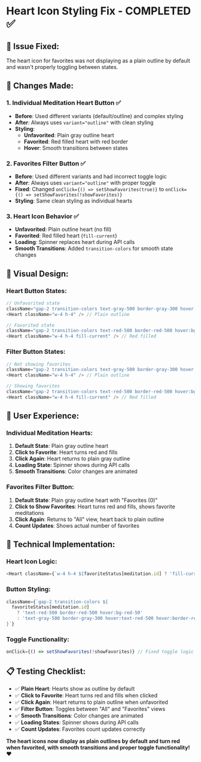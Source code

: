 # Heart Icon Styling Fix - COMPLETED ✅

## 🎯 **Issue Fixed:**
The heart icon for favorites was not displaying as a plain outline by default and wasn't properly toggling between states.

## 🔧 **Changes Made:**

### **1. Individual Meditation Heart Button** ✅
- **Before**: Used different variants (default/outline) and complex styling
- **After**: Always uses `variant="outline"` with clean styling
- **Styling**:
  - **Unfavorited**: Plain gray outline heart
  - **Favorited**: Red filled heart with red border
  - **Hover**: Smooth transitions between states

### **2. Favorites Filter Button** ✅
- **Before**: Used different variants and had incorrect toggle logic
- **After**: Always uses `variant="outline"` with proper toggle
- **Fixed**: Changed `onClick={() => setShowFavorites(true)}` to `onClick={() => setShowFavorites(!showFavorites)}`
- **Styling**: Same clean styling as individual hearts

### **3. Heart Icon Behavior** ✅
- **Unfavorited**: Plain outline heart (no fill)
- **Favorited**: Red filled heart (`fill-current`)
- **Loading**: Spinner replaces heart during API calls
- **Smooth Transitions**: Added `transition-colors` for smooth state changes

## 🎨 **Visual Design:**

### **Heart Button States:**
```typescript
// Unfavorited state
className="gap-2 transition-colors text-gray-500 border-gray-300 hover:text-red-500 hover:border-red-500"
<Heart className="w-4 h-4" /> // Plain outline

// Favorited state  
className="gap-2 transition-colors text-red-500 border-red-500 hover:bg-red-50"
<Heart className="w-4 h-4 fill-current" /> // Red filled
```

### **Filter Button States:**
```typescript
// Not showing favorites
className="gap-2 transition-colors text-gray-500 border-gray-300 hover:text-red-500 hover:border-red-500"
<Heart className="w-4 h-4" /> // Plain outline

// Showing favorites
className="gap-2 transition-colors text-red-500 border-red-500 hover:bg-red-50"  
<Heart className="w-4 h-4 fill-current" /> // Red filled
```

## 🚀 **User Experience:**

### **Individual Meditation Hearts:**
1. **Default State**: Plain gray outline heart
2. **Click to Favorite**: Heart turns red and fills
3. **Click Again**: Heart returns to plain gray outline
4. **Loading State**: Spinner shows during API calls
5. **Smooth Transitions**: Color changes are animated

### **Favorites Filter Button:**
1. **Default State**: Plain gray outline heart with "Favorites (0)"
2. **Click to Show Favorites**: Heart turns red and fills, shows favorite meditations
3. **Click Again**: Returns to "All" view, heart back to plain outline
4. **Count Updates**: Shows actual number of favorites

## 🔧 **Technical Implementation:**

### **Heart Icon Logic:**
```typescript
<Heart className={`w-4 h-4 ${favoriteStatus[meditation.id] ? 'fill-current' : ''}`} />
```

### **Button Styling:**
```typescript
className={`gap-2 transition-colors ${
  favoriteStatus[meditation.id] 
    ? 'text-red-500 border-red-500 hover:bg-red-50' 
    : 'text-gray-500 border-gray-300 hover:text-red-500 hover:border-red-500'
}`}
```

### **Toggle Functionality:**
```typescript
onClick={() => setShowFavorites(!showFavorites)} // Fixed toggle logic
```

## 📋 **Testing Checklist:**

- ✅ **Plain Heart**: Hearts show as outline by default
- ✅ **Click to Favorite**: Heart turns red and fills when clicked
- ✅ **Click Again**: Heart returns to plain outline when unfavorited
- ✅ **Filter Button**: Toggles between "All" and "Favorites" views
- ✅ **Smooth Transitions**: Color changes are animated
- ✅ **Loading States**: Spinner shows during API calls
- ✅ **Count Updates**: Favorites count updates correctly

**The heart icons now display as plain outlines by default and turn red when favorited, with smooth transitions and proper toggle functionality! ❤️**
